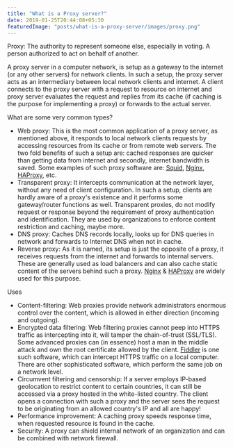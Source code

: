 ```yaml
---
title: "What is a Proxy server?"
date: 2019-01-25T20:44:08+05:30
featuredImage: "posts/what-is-a-proxy-server/images/proxy.png"
---
```


Proxy: The authority to represent someone else, especially in voting. A person authorized to act on behalf of another.

A proxy server in a computer network, is setup as a gateway to the internet (or any other servers) for network clients. In such a setup, the proxy server acts as an intermediary between local network clients and internet.
A client connects to the proxy server with a request to resource on internet and proxy server evaluates the request and replies from its cache (if caching is the purpose for implementing a proxy) or forwards to the actual server.

What are some very common types?

- Web proxy: This is the most common application of a proxy server, as mentioned above, it responds to local network clients requests by accessing resources from its cache or from remote web servers. The two fold benefits of such a setup are: cached responses are quicker than getting data from internet and secondly, internet bandwidth is saved. Some examples of such proxy software are: [Squid](http://www.squid-cache.org/), [Nginx](https://www.nginx.com/), [HAProxy](http://www.haproxy.org/), etc.
- Transparent proxy: It intercepts communication at the network layer, without any need of client configuration. In such a setup, clients are hardly aware of a proxy's existence and it performs some gateway/router functions as well. Transparent proxies, do not modify request or response beyond the requirement of proxy authentication and identification. They are used by organizations to enforce content restriction and caching, maybe more.
- DNS proxy: Caches DNS records locally, looks up for DNS queries in network and forwards to Internet DNS when not in cache.
- Reverse proxy: As it is named, its setup is just the opposite of a proxy, it receives requests from the internet and forwards to internal servers. These are generally used as load balancers and can also cache static content of the servers behind such a proxy. [Nginx](https://www.nginx.com/) & [HAProxy](http://www.haproxy.org/) are widely used for this purpose.

Uses

- Content-filtering: Web proxies provide network administrators enormous control over the content, which is allowed in either direction (incoming and outgoing).
- Encrypted data filtering: Web filtering proxies cannot peep into HTTPS traffic as intercepting into it, will tamper the chain-of-trust (SSL/TLS). Some advanced proxies can (in essence) host a man in the middle attack and own the root certificate allowed by the client. [Fiddler](https://www.telerik.com/fiddler) is one such software, which can intercept HTTPS traffic on a local computer. There are other sophisticated software, which perform the same job on a network level.
- Circumvent filtering and censorship: If a server employs IP-based geolocation to restrict content to certain countries, it can still be accessed via a proxy hosted in the white-listed country. The client opens a connection with such a proxy and the server sees the request to be originating from an allowed country's IP and all are happy!
- Performance improvement: A caching proxy speeds response time, when requested resource is found in the cache.
- Security: A proxy can shield internal network of an organization and can be combined with network firewall.
